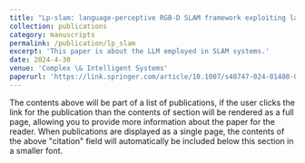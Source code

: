 ```yaml
---
title: "Lp-slam: language-perceptive RGB-D SLAM framework exploiting large language model"
collection: publications
category: manuscripts
permalink: /publication/lp_slam
excerpt: 'This paper is about the LLM employed in SLAM systems.'
date: 2024-4-30
venue: 'Complex \& Intelligent Systems'
paperurl: 'https://link.springer.com/article/10.1007/s40747-024-01408-0'
---
```


The contents above will be part of a list of publications, if the user clicks the link for the publication than the contents of section will be rendered as a full page, allowing you to provide more information about the paper for the reader. When publications are displayed as a single page, the contents of the above "citation" field will automatically be included below this section in a smaller font.
